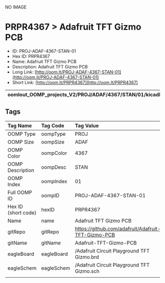 


  
NO IMAGE  
# PRPR4367 > Adafruit TFT Gizmo PCB

- ID: PROJ-ADAF-4367-STAN-01
- Hex ID: PRPR4367
- Name: Adafruit TFT Gizmo PCB
- Description: Adafruit TFT Gizmo PCB
- Long Link: [http://oom.lt/PROJ-ADAF-4367-STAN-01](http://oom.lt/PROJ-ADAF-4367-STAN-01)
- Short Link: [http://oom.lt/PRPR4367](http://oom.lt/PRPR4367)
  

|oomlout_OOMP_projects_V2/PROJ/ADAF/4367/STAN/01/kicadPcb3dFront.png|oomlout_OOMP_projects_V2/PROJ/ADAF/4367/STAN/01/kicadPcb3dBack.png|oomlout_OOMP_projects_V2/PROJ/ADAF/4367/STAN/01/kicadPcb3d.png||
| :---: | :---: | :---: | :---: |

## Tags
  

|Tag Name|Tag Code|Tag Value|
| :--- | :--- | :--- |
|OOMP Type|oompType|PROJ|
|OOMP Size|oompSize|ADAF|
|OOMP Color|oompColor|4367|
|OOMP Description|oompDesc|STAN|
|OOMP Index|oompIndex|01|
|Full OOMP ID|oompID|PROJ-ADAF-4367-STAN-01|
|Hex ID (short code)|hexID|PRPR4367|
|Name|name|Adafruit TFT Gizmo PCB|
|gitRepo|gitRepo|https://github.com/adafruit/Adafruit-TFT-Gizmo-PCB|
|gitName|gitName|Adafruit-TFT-Gizmo-PCB|
|eagleBoard|eagleBoard|/Adafruit Circuit Playground TFT Gizmo.brd|
|eagleSchem|eagleSchem|/Adafruit Circuit Playground TFT Gizmo.sch|
||||
